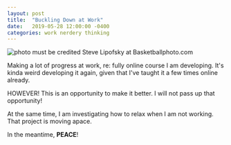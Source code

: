 ```yaml
---
layout: post
title:  "Buckling Down at Work"
date:   2019-05-28 12:00:00 -0400
categories: work nerdery thinking
---
```

<img src="https://upload.wikimedia.org/wikipedia/commons/c/c3/Jordan_by_Lipofsky_16577.jpg" title="photo must be credited Steve Lipofsky at Basketballphoto.com">


Making a lot of progress at work, re: fully online course I am developing. It's kinda weird developing it again, given that I've taught it a few times online already.

HOWEVER! This is an opportunity to make it better. I will not pass up that opportunity! 

At the same time, I am investigating how to relax when I am not working. That project is moving apace.

In the meantime, **PEACE**!

